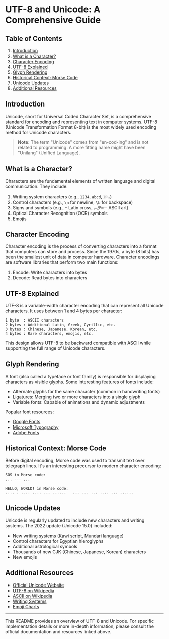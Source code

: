 # UTF-8 and Unicode: A Comprehensive Guide

## Table of Contents
1. [Introduction](#introduction)
2. [What is a Character?](#what-is-a-character)
3. [Character Encoding](#character-encoding)
4. [UTF-8 Explained](#utf-8-explained)
5. [Glyph Rendering](#glyph-rendering)
6. [Historical Context: Morse Code](#historical-context-morse-code)
7. [Unicode Updates](#unicode-updates)
8. [Additional Resources](#additional-resources)

## Introduction

Unicode, short for Universal Coded Character Set, is a comprehensive standard for encoding and representing text in computer systems. UTF-8 (Unicode Transformation Format 8-bit) is the most widely used encoding method for Unicode characters.

> **Note:** The term "Unicode" comes from "en-cod-ing" and is not related to programming. A more fitting name might have been "Unilang" (Unified Language).

## What is a Character?

Characters are the fundamental elements of written language and digital communication. They include:

1. Writing system characters (e.g., `1234`, `abcd`, `𓁨𓎆𓏤𓏤𓏤`)
2. Control characters (e.g., `\n` for newline, `\b` for backspace)
3. Signs and symbols (e.g., `✝` Latin cross, `︻デ═一` ASCII art)
4. Optical Character Recognition (OCR) symbols
5. Emojis

## Character Encoding

Character encoding is the process of converting characters into a format that computers can store and process. Since the 1970s, a byte (8 bits) has been the smallest unit of data in computer hardware. Character encodings are software libraries that perform two main functions:

1. Encode: Write characters into bytes
2. Decode: Read bytes into characters

## UTF-8 Explained

UTF-8 is a variable-width character encoding that can represent all Unicode characters. It uses between 1 and 4 bytes per character:

```
1 byte  : ASCII characters
2 bytes : Additional Latin, Greek, Cyrillic, etc.
3 bytes : Chinese, Japanese, Korean, etc.
4 bytes : Rare characters, emojis, etc.
```

This design allows UTF-8 to be backward compatible with ASCII while supporting the full range of Unicode characters.

## Glyph Rendering

A font (also called a typeface or font family) is responsible for displaying characters as visible glyphs. Some interesting features of fonts include:

- Alternate glyphs for the same character (common in handwriting fonts)
- Ligatures: Merging two or more characters into a single glyph
- Variable fonts: Capable of animations and dynamic adjustments

Popular font resources:
- [Google Fonts](https://fonts.google.com/)
- [Microsoft Typography](https://learn.microsoft.com/en-us/typography/)
- [Adobe Fonts](https://fonts.adobe.com/)

## Historical Context: Morse Code

Before digital encoding, Morse code was used to transmit text over telegraph lines. It's an interesting precursor to modern character encoding:

```
SOS in Morse code:
... --- ...

HELLO, WORLD! in Morse code:
.... . .-.. .-.. --- --..--   .-- --- .-. .-.. -.. -.-.--
```

## Unicode Updates

Unicode is regularly updated to include new characters and writing systems. The 2022 update (Unicode 15.0) included:

- New writing systems (Kawi script, Mundari language)
- Control characters for Egyptian hieroglyphs
- Additional astrological symbols
- Thousands of new CJK (Chinese, Japanese, Korean) characters
- New emojis

## Additional Resources

- [Official Unicode Website](https://unicode.org/)
- [UTF-8 on Wikipedia](https://en.wikipedia.org/wiki/UTF-8)
- [ASCII on Wikipedia](https://en.wikipedia.org/wiki/ASCII)
- [Writing Systems](https://en.wikipedia.org/wiki/Writing_system)
- [Emoji Charts](https://unicode.org/emoji/charts/)

---

This README provides an overview of UTF-8 and Unicode. For specific implementation details or more in-depth information, please consult the official documentation and resources linked above.
